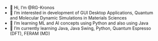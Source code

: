- 👋 Hi, I’m @RG-Kronos
- 👀 I’m interested in development of GUI Desktop Applications, Quantum and Molecular Dynamic Simulations in Materials Sciences
- 👀 I’m learning ML and AI concepts using Python and also using Java
- 🌱 I’m currently learning Java, Java Swing, Python, Quantum Espresso (DFT), FERAM (MD)

<!---
RG-Kronos/RG-Kronos is a ✨ special ✨ repository because its `README.md` (this file) appears on your GitHub profile.
You can click the Preview link to take a look at your changes.
--->
